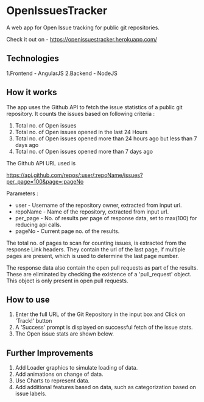 # OpenIssuesTracker
A web app for Open Issue tracking for public git repositories.

Check it out on - https://openissuestracker.herokuapp.com/

## Technologies
1.Frontend - AngularJS
2.Backend - NodeJS

## How it works
The app uses the Github API to fetch the issue statistics of a public git repository. It counts the issues based on following criteria :  
1. Total no. of Open issues
2. Total no. of Open issues opened in the last 24 Hours
3. Total no. of Open issues opened more than 24 hours ago but less than 7 days ago
4. Total no. of Open issues opened more than 7 days ago

The Github API URL used is  

https://api.github.com/repos/:user/:repoName/issues?per_page=100&page=:pageNo
  
Parameters :  
* user     - Username of the repository owner, extracted from input url.
* repoName - Name of the repository, extracted from input url.
* per_page - No. of results per page of response data, set to max(100) for reducing api calls.
* pageNo   - Current page no. of the results. 
  
The total no. of pages to scan for counting issues, is extracted from the response Link headers. They contain the url of the last page, if multiple pages are present, which is used to determine the last page number.
  
The response data also contain the open pull requests as part of the results. These are eliminated by checking the existence of a 'pull_request' object. This object is only present in open pull requests.

## How to use
1. Enter the full URL of the Git Repository in the input box and Click on 'Track!' button
2. A 'Success' prompt is displayed on successful fetch of the issue stats.
3. The Open issue stats are shown below.

## Further Improvements
1. Add Loader graphics to simulate loading of data.
2. Add animations on change of data.
3. Use Charts to represent data. 
4. Add additional features based on data, such as categorization based on issue labels.